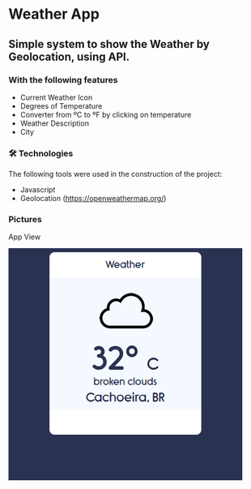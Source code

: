 # Weather App
## Simple system to show the Weather by Geolocation, using API.

### With the following features

* Current Weather Icon
* Degrees of Temperature
* Converter from ºC to ºF by clicking on temperature
* Weather Description
* City

### 🛠 Technologies

The following tools were used in the construction of the project:

* Javascript
* Geolocation (https://openweathermap.org/)

### Pictures 
  App View

  <img alt="Weather App" title="#Weather App" src="images/weather-app.png" />
